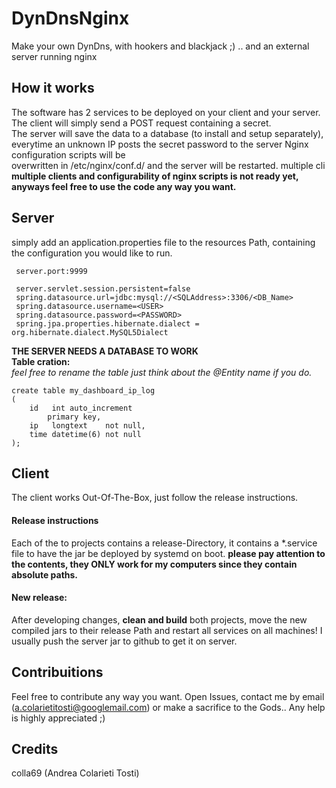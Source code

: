 # DynDnsNginx
Make your own DynDns, with hookers and blackjack ;) .. and an external server running nginx

## How it works

The software has 2 services to be deployed on your client and your server.
The client will simply send a POST request containing a secret.  
The server will save the data to a database (to install and setup separately), 
everytime an unknown IP posts the secret password to the server Nginx configuration scripts will be  
overwritten in /etc/nginx/conf.d/ and the server will be restarted.
multiple cli
**multiple clients and configurability of nginx scripts is not ready yet, anyways feel free to use the code any way you want.**

## Server
simply add an application.properties file to the resources Path, containing the configuration you would like to run.
```
 server.port:9999
 
 server.servlet.session.persistent=false
 spring.datasource.url=jdbc:mysql://<SQLAddress>:3306/<DB_Name>
 spring.datasource.username=<USER>
 spring.datasource.password=<PASSWORD>
 spring.jpa.properties.hibernate.dialect = org.hibernate.dialect.MySQL5Dialect
```
**THE SERVER NEEDS A DATABASE TO WORK**<br>
**Table cration:<br>**
 *feel free to rename the table just think about the @Entity name if you do.*
``` 
create table my_dashboard_ip_log
(
    id   int auto_increment
        primary key,
    ip   longtext    not null,
    time datetime(6) not null
);
```

## Client
The client works Out-Of-The-Box, just follow the release instructions.

#### Release instructions

Each of the to projects contains a release-Directory, it contains a 
\*.service file to have the jar be deployed by systemd on boot.
**please pay attention to the contents, they ONLY work for my computers since they contain absolute paths.**<br>

#### New release:
After developing changes, **clean and build** both projects, move the new compiled jars to their release Path and restart all services on all machines!
I usually push the server jar to github to get it on server.

## Contribuitions 
Feel free to contribute any way you want. Open Issues, contact me by email
(a.colarietitosti@googlemail.com) or make a sacrifice to the Gods.. 
Any help is highly appreciated ;)

## Credits
colla69 (Andrea Colarieti Tosti)
